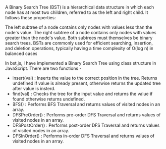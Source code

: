A Binary Search Tree (BST) is a hierarchical data structure in which each node has at most two children, referred to as the left and right child. It follows these properties:

The left subtree of a node contains only nodes with values less than the node's value.
The right subtree of a node contains only nodes with values greater than the node's value.
Both subtrees must themselves be binary search trees.
BSTs are commonly used for efficient searching, insertion, and deletion operations, typically having a time complexity of O(log n) in balanced cases

In bst.js, I have implemented a Binary Search Tree using class structure in JavaScript. There are two functions - 
- insert(val) : Inserts the value to the correct position in the tree. 
                Returns undefined if value is already present, otherwise returns the updated tree after value is insterd.
- find(val)   : Checks the tree for the input value and returns the value if found otherwise returns undefined.
- BFS()       : Performs BFS Traversal and returns values of visited nodes in an array.
- DFSPreOrder() : Performs pre-order DFS Traversal and returns values of visited nodes in an array.
- DFSPostOrder() : Performs post-order DFS Traversal and returns values of visited nodes in an array.
- DFSInOrder() : Performs in-order DFS Traversal and returns values of visited nodes in an array.

